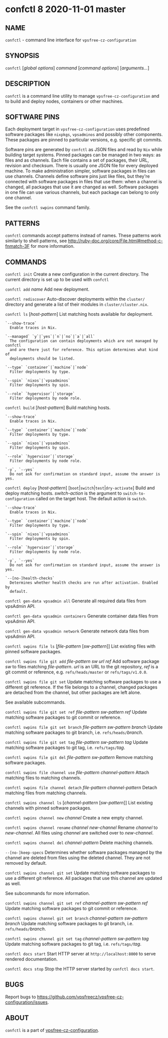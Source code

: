 # confctl 8                       2020-11-01                             master

## NAME
`confctl` - command line interface for `vpsfree-cz-configuration`

## SYNOPSIS
`confctl` [*global options*] *command* [*command options*] [*arguments...*]

## DESCRIPTION
`confctl` is a command line utility to manage `vpsfree-cz-configuration`
and to build and deploy nodes, containers or other machines.

## SOFTWARE PINS
Each deployment target in `vpsfree-cz-configuration` uses predefined software
packages like `nixpkgs`, `vpsadminos` and possibly other components. These
packages are pinned to particular versions, e.g. specific git commits.

Software pins are generated by `confctl` as JSON files and read by `Nix` while
building target systems. Pinned packages can be managed in two ways: as files
and as channels. Each file contains a set of packages, their URL, revision
and checksum. There is usually one JSON file for every deployed machine. To make
administration simpler, software packages in files can use channels. Channels
define software pins just like files, but they're connected with software
packages in files that use them: when a channel is changed, all packages that
use it are changed as well. Software packages in one file can use various
channels, but each package can belong to only one channel.

See the `confctl swpins` command family.

## PATTERNS
`confctl` commands accept patterns instead of names. These patterns work
similarly to shell patterns, see
<http://ruby-doc.org/core/File.html#method-c-fnmatch-3F> for more
information.

## COMMANDS
`confctl init`
  Create a new configuration in the current directory. The current directory
  is set up to be used with `confctl`

`confctl add` *name*
  Add new deployment.

`confctl rediscover`
  Auto-discover deployments within the `cluster/` directory and generate a list
  of their modules in `cluster/cluster.nix`.

`confctl ls` [*host-pattern*]
  List matching hosts available for deployment.

    `--show-trace`
      Enable traces in Nix.

    `--managed` `y`|`yes`|`n`|`no`|`a`|`all`
      The configuration can contain deployments which are not managed by confctl
      and are there just for reference. This option determines what kind of
      deployments should be listed.

    `--type` `container`|`machine`|`node`
      Filter deployments by type.

    `--spin` `nixos`|`vpsadminos`
      Filter deployments by spin.

    `--role` `hypervisor`|`storage`
      Filter deployments by node role.

`confctl build` [*host-pattern*]
  Build matching hosts.

    `--show-trace`
      Enable traces in Nix.

    `--type` `container`|`machine`|`node`
      Filter deployments by type.

    `--spin` `nixos`|`vpsadminos`
      Filter deployments by spin.

    `--role` `hypervisor`|`storage`
      Filter deployments by node role.

    `-y`, `--yes`
      Do not ask for confirmation on standard input, assume the answer is yes.

`confctl deploy` [*host-pattern*] [`boot`|`switch`|`test`|`dry-activate`]
  Build and deploy matching hosts. *switch-action* is the argument to
  `switch-to-configuration` called on the target host. The default action
  is `switch`.

    `--show-trace`
      Enable traces in Nix.

    `--type` `container`|`machine`|`node`
      Filter deployments by type.

    `--spin` `nixos`|`vpsadminos`
      Filter deployments by spin.

    `--role` `hypervisor`|`storage`
      Filter deployments by node role.

    `-y`, `--yes`
      Do not ask for confirmation on standard input, assume the answer is yes.

    `--[no-]health-checks`
      Determines whether health checks are run after activation. Enabled by
      default.

`confctl gen-data vpsadmin all`
  Generate all required data files from vpsAdmin API.

`confctl gen-data vpsadmin containers`
  Generate container data files from vpsAdmin API.

`confctl gen-data vpsadmin network`
  Generate network data files from vpsAdmin API.

`confctl swpins file ls` [*file-pattern* [*sw-pattern*]]
  List existing files with pinned software packages.

`confctl swpins file git add` *file-pattern* *sw* *url* *ref*
  Add software package *sw* to files matching *file-pattern*. *url* is an URL to
  the git repository, *ref* is a git commit or reference, e.g. `refs/heads/master`
  or `refs/tags/v1.0.0`.

`confctl swpins file git set`
  Update matching software packages to use a different git reference. If the
  file belongs to a channel, changed packages are detached from the channel, but
  other packages are left alone.

  See available subcommands.

`confctl swpins file git set ref` *file-pattern* *sw-pattern* *ref*
  Update matching software packages to git commit or reference.

`confctl swpins file git set branch` *file-pattern* *sw-pattern* *branch*
  Update matching software packages to git branch, i.e. `refs/heads/`*branch*.

`confctl swpins file git set tag` *file-pattern* *sw-pattern* *tag*
  Update matching software packages to git tag, i.e. `refs/tags/`*tag*.

`confctl swpins file git del` *file-pattern* *sw-pattern*
  Remove matching software packages.

`confctl swpins file channel use` *file-pattern* *channel-pattern*
  Attach matching files to matching channels.

`confctl swpins file channel detach` *file-pattern* *channel-pattern*
  Detach matching files from matching channels.

`confctl swpins channel ls` [*channel-pattern* [*sw-pattern*]]
  List existing channels with pinned software packages.

`confctl swpins channel new` *channel*
 Create a new empty channel.

`confctl swpins channel rename` *channel* *new-channel*
  Rename *channel* to *new-channel*. All files using *channel* are switched over
  to *new-channel*.

`confctl swpins channel del` *channel-pattern*
 Delete maching channels.

   `--[no-]keep-specs`
     Determines whether software packages managed by the channel are deleted
     from files using the deleted channel. They are not removed by default.

`confctl swpins channel git set`
  Update matching software packages to use a different git reference. All
  packages that use this channel are updated as well.

  See subcommands for more information.

`confctl swpins channel git set ref` *channel-pattern* *sw-pattern* *ref*
  Update matching software packages to git commit or reference.

`confctl swpins channel git set branch` *channel-pattern* *sw-pattern* *branch*
  Update matching software packages to git branch, i.e. `refs/heads/`*branch*.

`confctl swpins channel git set tag` *channel-pattern* *sw-pattern* *tag*
  Update matching software packages to git tag, i.e. `refs/tags/`*tag*.

`confctl docs start`
  Start HTTP server at `http://localhost:8000` to serve rendered documentation.

`confctl docs stop`
  Stop the HTTP server started by `confctl docs start`.

## BUGS
Report bugs to https://github.com/vpsfreecz/vpsfree-cz-configuration/issues.

## ABOUT
`confctl` is a part of [vpsfree-cz-configuration](https://github.com/vpsfreecz/vpsfree-cz-configuration).
